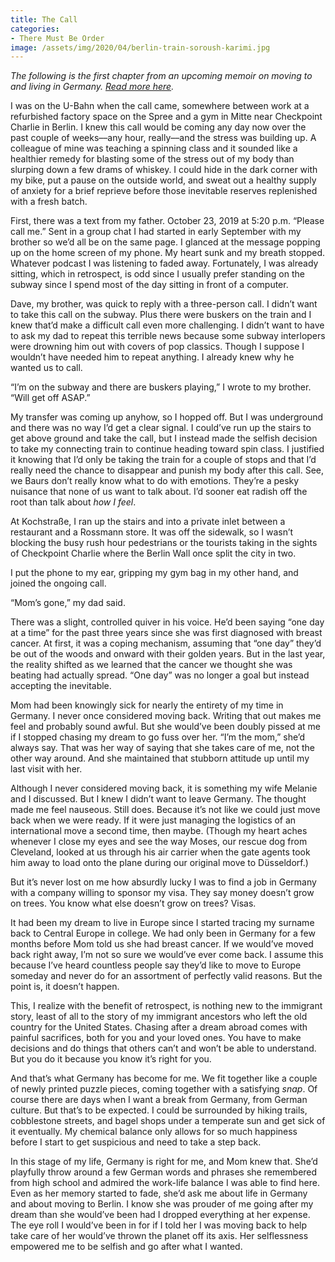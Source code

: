 ```yaml
---
title: The Call
categories:
- There Must Be Order
image: /assets/img/2020/04/berlin-train-soroush-karimi.jpg
---
```



_The following is the first chapter from an upcoming memoir on moving to and living in Germany. [Read more here](https://withoutapath.com/category/essays/there-must-be-order/)._

I was on the U-Bahn when the call came, somewhere between work at a refurbished factory space on the Spree and a gym in Mitte near Checkpoint Charlie in Berlin. I knew this call would be coming any day now over the past couple of weeks––any hour, really––and the stress was building up. A colleague of mine was teaching a spinning class and it sounded like a healthier remedy for blasting some of the stress out of my body than slurping down a few drams of whiskey. I could hide in the dark corner with my bike, put a pause on the outside world, and sweat out a healthy supply of anxiety for a brief reprieve before those inevitable reserves replenished with a fresh batch.

<!-- more -->

First, there was a text from my father. October 23, 2019 at 5:20 p.m. “Please call me.” Sent in a group chat I had started in early September with my brother so we’d all be on the same page. I glanced at the message popping up on the home screen of my phone. My heart sunk and my breath stopped. Whatever podcast I was listening to faded away. Fortunately, I was already sitting, which in retrospect, is odd since I usually prefer standing on the subway since I spend most of the day sitting in front of a computer.

Dave, my brother, was quick to reply with a three-person call. I didn’t want to take this call on the subway. Plus there were buskers on the train and I knew that’d make a difficult call even more challenging. I didn’t want to have to ask my dad to repeat this terrible news because some subway interlopers were drowning him out with covers of pop classics. Though I suppose I wouldn’t have needed him to repeat anything. I already knew why he wanted us to call.

“I’m on the subway and there are buskers playing,” I wrote to my brother. “Will get off ASAP.”

My transfer was coming up anyhow, so I hopped off. But I was underground and there was no way I’d get a clear signal. I could’ve run up the stairs to get above ground and take the call, but I instead made the selfish decision to take my connecting train to continue heading toward spin class. I justified it knowing that I’d only be taking the train for a couple of stops and that I’d really need the chance to disappear and punish my body after this call. See, we Baurs don’t really know what to do with emotions. They’re a pesky nuisance that none of us want to talk about. I’d sooner eat radish off the root than talk about _how I feel_.

At Kochstraße, I ran up the stairs and into a private inlet between a restaurant and a Rossmann store. It was off the sidewalk, so I wasn’t blocking the busy rush hour pedestrians or the tourists taking in the sights of Checkpoint Charlie where the Berlin Wall once split the city in two.

I put the phone to my ear, gripping my gym bag in my other hand, and joined the ongoing call.

“Mom’s gone,” my dad said.

There was a slight, controlled quiver in his voice. He’d been saying “one day at a time” for the past three years since she was first diagnosed with breast cancer. At first, it was a coping mechanism, assuming that “one day” they’d be out of the woods and onward with their golden years. But in the last year, the reality shifted as we learned that the cancer we thought she was beating had actually spread. “One day” was no longer a goal but instead accepting the inevitable.

Mom had been knowingly sick for nearly the entirety of my time in Germany. I never once considered moving back. Writing that out makes me feel and probably sound awful. But she would’ve been doubly pissed at me if I stopped chasing my dream to go fuss over her. “I’m the mom,” she’d always say. That was her way of saying that she takes care of me, not the other way around. And she maintained that stubborn attitude up until my last visit with her.

Although I never considered moving back, it is something my wife Melanie and I discussed. But I knew I didn’t want to leave Germany. The thought made me feel nauseous. Still does. Because it’s not like we could just move back when we were ready. If it were just managing the logistics of an international move a second time, then maybe. (Though my heart aches whenever I close my eyes and see the way Moses, our rescue dog from Cleveland, looked at us through his air carrier when the gate agents took him away to load onto the plane during our original move to Düsseldorf.)

But it’s never lost on me how absurdly lucky I was to find a job in Germany with a company willing to sponsor my visa. They say money doesn’t grow on trees. You know what else doesn’t grow on trees? Visas.

It had been my dream to live in Europe since I started tracing my surname back to Central Europe in college. We had only been in Germany for a few months before Mom told us she had breast cancer. If we would’ve moved back right away, I’m not so sure we would’ve ever come back. I assume this because I’ve heard countless people say they’d like to move to Europe someday and never do for an assortment of perfectly valid reasons. But the point is, it doesn’t happen.

This, I realize with the benefit of retrospect, is nothing new to the immigrant story, least of all to the story of my immigrant ancestors who left the old country for the United States. Chasing after a dream abroad comes with painful sacrifices, both for you and your loved ones. You have to make decisions and do things that others can’t and won’t be able to understand. But you do it because you know it’s right for you.

And that’s what Germany has become for me. We fit together like a couple of newly printed puzzle pieces, coming together with a satisfying _snap_. Of course there are days when I want a break from Germany, from German culture. But that’s to be expected. I could be surrounded by hiking trails, cobblestone streets, and bagel shops under a temperate sun and get sick of it eventually. My chemical balance only allows for so much happiness before I start to get suspicious and need to take a step back.

In this stage of my life, Germany is right for me, and Mom knew that. She’d playfully throw around a few German words and phrases she remembered from high school and admired the work-life balance I was able to find here. Even as her memory started to fade, she’d ask me about life in Germany and about moving to Berlin. I know she was prouder of me going after my dream than she would’ve been had I dropped everything at her expense. The eye roll I would’ve been in for if I told her I was moving back to help take care of her would’ve thrown the planet off its axis. Her selflessness empowered me to be selfish and go after what I wanted.

